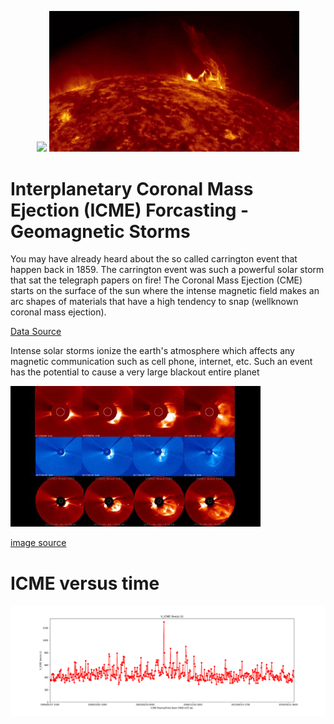 
<p align="center">
  <img width="400" src="Assets/3._cme_gif_11660.gif" >
  <img width="400" src="Assets/cme.gif" >
</p>

# Interplanetary Coronal Mass Ejection (ICME) Forcasting - Geomagnetic Storms
 
You may have already heard about the so called carrington event that happen back in 1859. 
The carrington event was such a powerful solar storm that sat the telegraph papers on fire!
The Coronal Mass Ejection (CME) starts on the surface of the sun where the intense magnetic field makes an arc shapes of materials that have a high tendency to snap (wellknown coronal mass ejection).

[Data Source](https://www.helcats-fp7.eu/catalogues/wp4_cat.html)



Intense solar storms ionize the earth's atmosphere which affects any magnetic communication such as cell phone, internet, etc. 
Such an event has the potential to cause a very large blackout entire planet


<p align="left">
  <img width="400" src="Assets/CME_phenomena_update.jpg" >
</p>

[image source](https://www.swpc.noaa.gov/phenomena/coronal-mass-ejections)


# ICME versus time 
<p align="left">
  <img width="1500" src="Figures/P02_01_EDA_plt33.png" >
</p>
